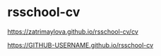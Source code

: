 # rsschool-cv

https://zatrimaylova.github.io/rsschool-cv/cv


https://GITHUB-USERNAME.github.io/rsschool-cv